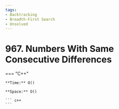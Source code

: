 ```yaml
---
tags:
- Backtracking
- Breadth-First Search
- Unsolved
---
```



# 967. Numbers With Same Consecutive Differences

=== "C++"

    **Time:** O()

    **Space:** O()

    ``` c++
    ```